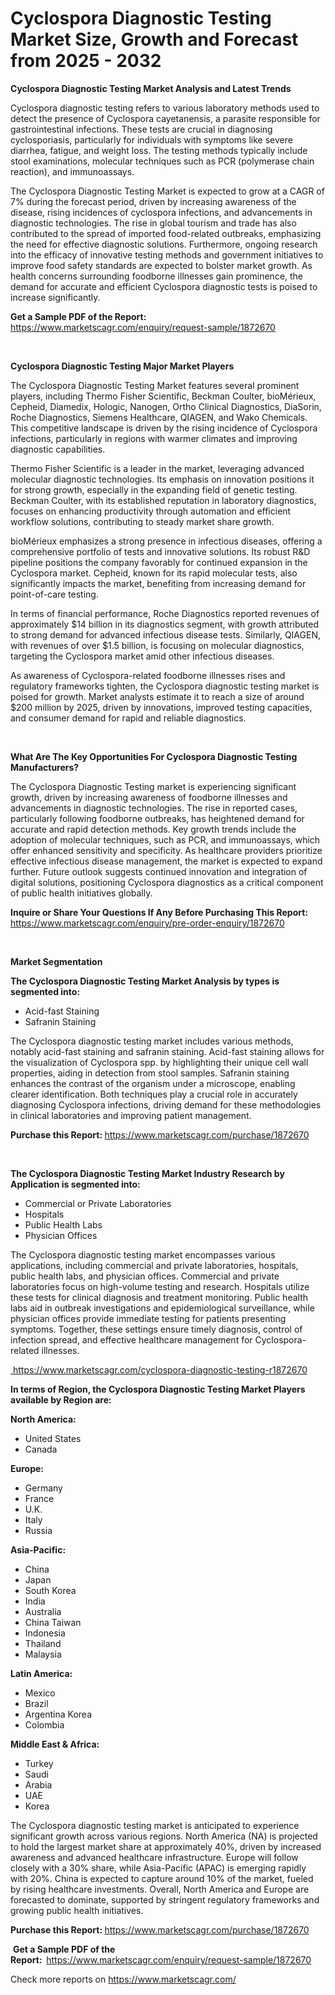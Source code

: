 <p><h1>Cyclospora Diagnostic Testing Market Size, Growth and Forecast from 2025 - 2032</h1></p><p><strong>Cyclospora Diagnostic Testing Market Analysis and Latest Trends</strong></p>
<p><p>Cyclospora diagnostic testing refers to various laboratory methods used to detect the presence of Cyclospora cayetanensis, a parasite responsible for gastrointestinal infections. These tests are crucial in diagnosing cyclosporiasis, particularly for individuals with symptoms like severe diarrhea, fatigue, and weight loss. The testing methods typically include stool examinations, molecular techniques such as PCR (polymerase chain reaction), and immunoassays. </p><p>The Cyclospora Diagnostic Testing Market is expected to grow at a CAGR of 7% during the forecast period, driven by increasing awareness of the disease, rising incidences of cyclospora infections, and advancements in diagnostic technologies. The rise in global tourism and trade has also contributed to the spread of imported food-related outbreaks, emphasizing the need for effective diagnostic solutions. Furthermore, ongoing research into the efficacy of innovative testing methods and government initiatives to improve food safety standards are expected to bolster market growth. As health concerns surrounding foodborne illnesses gain prominence, the demand for accurate and efficient Cyclospora diagnostic tests is poised to increase significantly.</p></p>
<p><strong>Get a Sample PDF of the Report:&nbsp;</strong> <a href="https://www.marketscagr.com/enquiry/request-sample/1872670?utm_campaign=2442&utm_medium=2&utm_source=Github&utm_content=ia&utm_term=03032025&utm_id=cyclospora-diagnostic-testing">https://www.marketscagr.com/enquiry/request-sample/1872670</a></p>
<p>&nbsp;</p>
<p><strong>Cyclospora Diagnostic Testing Major Market Players</strong></p>
<p><p>The Cyclospora Diagnostic Testing Market features several prominent players, including Thermo Fisher Scientific, Beckman Coulter, bioMérieux, Cepheid, Diamedix, Hologic, Nanogen, Ortho Clinical Diagnostics, DiaSorin, Roche Diagnostics, Siemens Healthcare, QIAGEN, and Wako Chemicals. This competitive landscape is driven by the rising incidence of Cyclospora infections, particularly in regions with warmer climates and improving diagnostic capabilities.</p><p>Thermo Fisher Scientific is a leader in the market, leveraging advanced molecular diagnostic technologies. Its emphasis on innovation positions it for strong growth, especially in the expanding field of genetic testing. Beckman Coulter, with its established reputation in laboratory diagnostics, focuses on enhancing productivity through automation and efficient workflow solutions, contributing to steady market share growth.</p><p>bioMérieux emphasizes a strong presence in infectious diseases, offering a comprehensive portfolio of tests and innovative solutions. Its robust R&D pipeline positions the company favorably for continued expansion in the Cyclospora market. Cepheid, known for its rapid molecular tests, also significantly impacts the market, benefiting from increasing demand for point-of-care testing.</p><p>In terms of financial performance, Roche Diagnostics reported revenues of approximately $14 billion in its diagnostics segment, with growth attributed to strong demand for advanced infectious disease tests. Similarly, QIAGEN, with revenues of over $1.5 billion, is focusing on molecular diagnostics, targeting the Cyclospora market amid other infectious diseases.</p><p>As awareness of Cyclospora-related foodborne illnesses rises and regulatory frameworks tighten, the Cyclospora diagnostic testing market is poised for growth. Market analysts estimate it to reach a size of around $200 million by 2025, driven by innovations, improved testing capacities, and consumer demand for rapid and reliable diagnostics.</p></p>
<p>&nbsp;</p>
<p><strong>What Are The Key Opportunities For Cyclospora Diagnostic Testing Manufacturers?</strong></p>
<p><p>The Cyclospora Diagnostic Testing market is experiencing significant growth, driven by increasing awareness of foodborne illnesses and advancements in diagnostic technologies. The rise in reported cases, particularly following foodborne outbreaks, has heightened demand for accurate and rapid detection methods. Key growth trends include the adoption of molecular techniques, such as PCR, and immunoassays, which offer enhanced sensitivity and specificity. As healthcare providers prioritize effective infectious disease management, the market is expected to expand further. Future outlook suggests continued innovation and integration of digital solutions, positioning Cyclospora diagnostics as a critical component of public health initiatives globally.</p></p>
<p><strong>Inquire or Share Your Questions If Any Before Purchasing This Report:</strong> <a href="https://www.marketscagr.com/enquiry/pre-order-enquiry/1872670?utm_campaign=2442&utm_medium=2&utm_source=Github&utm_content=ia&utm_term=03032025&utm_id=cyclospora-diagnostic-testing">https://www.marketscagr.com/enquiry/pre-order-enquiry/1872670</a></p>
<p>&nbsp;</p>
<p><strong>Market Segmentation</strong></p>
<p><strong>The Cyclospora Diagnostic Testing Market Analysis by types is segmented into:</strong></p>
<p><ul><li>Acid-fast Staining</li><li>Safranin Staining</li></ul></p>
<p><p>The Cyclospora diagnostic testing market includes various methods, notably acid-fast staining and safranin staining. Acid-fast staining allows for the visualization of Cyclospora spp. by highlighting their unique cell wall properties, aiding in detection from stool samples. Safranin staining enhances the contrast of the organism under a microscope, enabling clearer identification. Both techniques play a crucial role in accurately diagnosing Cyclospora infections, driving demand for these methodologies in clinical laboratories and improving patient management.</p></p>
<p><strong>Purchase this Report:&nbsp;</strong><a href="https://www.marketscagr.com/purchase/1872670?utm_campaign=2442&utm_medium=2&utm_source=Github&utm_content=ia&utm_term=03032025&utm_id=cyclospora-diagnostic-testing">https://www.marketscagr.com/purchase/1872670</a></p>
<p>&nbsp;</p>
<p><strong>The Cyclospora Diagnostic Testing Market Industry Research by Application is segmented into:</strong></p>
<p><ul><li>Commercial or Private Laboratories</li><li>Hospitals</li><li>Public Health Labs</li><li>Physician Offices</li></ul></p>
<p><p>The Cyclospora diagnostic testing market encompasses various applications, including commercial and private laboratories, hospitals, public health labs, and physician offices. Commercial and private laboratories focus on high-volume testing and research. Hospitals utilize these tests for clinical diagnosis and treatment monitoring. Public health labs aid in outbreak investigations and epidemiological surveillance, while physician offices provide immediate testing for patients presenting symptoms. Together, these settings ensure timely diagnosis, control of infection spread, and effective healthcare management for Cyclospora-related illnesses.</p></p>
<p><a href="https://www.marketscagr.com/cyclospora-diagnostic-testing-r1872670?utm_campaign=2442&utm_medium=2&utm_source=Github&utm_content=ia&utm_term=03032025&utm_id=cyclospora-diagnostic-testing">&nbsp;https://www.marketscagr.com/cyclospora-diagnostic-testing-r1872670</a></p>
<p><strong>In terms of Region, the Cyclospora Diagnostic Testing Market Players available by Region are:</strong></p>
<p>
    <p> <strong> North America: </strong>
        <ul>
            <li>United States</li>
            <li>Canada</li>
        </ul>
        </p> 
    <p> <strong> Europe: </strong>
        <ul>
            <li>Germany</li>
            <li>France</li>
            <li>U.K.</li>
            <li>Italy</li>
            <li>Russia</li>
        </ul>
        </p> 
    <p> <strong> Asia-Pacific: </strong>
        <ul>
            <li>China</li>
            <li>Japan</li>
            <li>South Korea</li>
            <li>India</li>
            <li>Australia</li>
            <li>China Taiwan</li>
            <li>Indonesia</li>
            <li>Thailand</li>
            <li>Malaysia</li>
        </ul>
        </p> 
    <p> <strong> Latin America: </strong>
        <ul>
            <li>Mexico</li>
            <li>Brazil</li>
            <li>Argentina Korea</li>
            <li>Colombia</li>
        </ul>
        </p> 
    <p> <strong> Middle East & Africa: </strong>
        <ul>
            <li>Turkey</li>
            <li>Saudi</li>
            <li>Arabia</li>
            <li>UAE</li>
            <li>Korea</li>
        </ul>
    </p>
    </p>
<p><p>The Cyclospora diagnostic testing market is anticipated to experience significant growth across various regions. North America (NA) is projected to hold the largest market share at approximately 40%, driven by increased awareness and advanced healthcare infrastructure. Europe will follow closely with a 30% share, while Asia-Pacific (APAC) is emerging rapidly with 20%. China is expected to capture around 10% of the market, fueled by rising healthcare investments. Overall, North America and Europe are forecasted to dominate, supported by stringent regulatory frameworks and growing public health initiatives.</p></p>
<p><strong>Purchase this Report: </strong><a href="https://www.marketscagr.com/purchase/1872670?utm_campaign=2442&utm_medium=2&utm_source=Github&utm_content=ia&utm_term=03032025&utm_id=cyclospora-diagnostic-testing">https://www.marketscagr.com/purchase/1872670</a></p>
<p>&nbsp;<strong>Get a Sample PDF of the Report:&nbsp;&nbsp;</strong><a href="https://www.marketscagr.com/enquiry/request-sample/1872670?utm_campaign=2442&utm_medium=2&utm_source=Github&utm_content=ia&utm_term=03032025&utm_id=cyclospora-diagnostic-testing">https://www.marketscagr.com/enquiry/request-sample/1872670</a></p>
<p><strong></strong></p>
<p>Check more reports on <a href="https://www.marketscagr.com/?utm_campaign=2442&utm_medium=2&utm_source=Github&utm_content=ia&utm_term=03032025&utm_id=cyclospora-diagnostic-testing">https://www.marketscagr.com/</a></p>